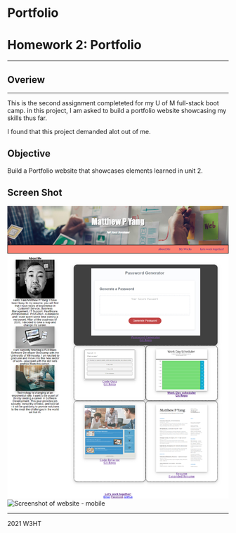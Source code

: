 # Portfolio
# Homework 2: Portfolio

----
## Overiew
---

This is the second assignment completeted for my U of M full-stack boot camp. in this project, I am asked to build a portfolio website showcasing my skills thus far.

I found that this project demanded alot out of me. 

## Objective

Build a Portfolio website that showcases elements learned in unit 2.

## Screen Shot

![Screenshot of website - desktop](updatedScreenshotFull.jpg)
![Screenshot of website - mobile](updatedScreenshotMobile.jpg)

---
2021  W3HT


